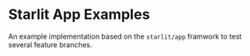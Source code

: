 # Starlit App Examples

An example implementation based on the `starlit/app` framwork to test several feature branches.